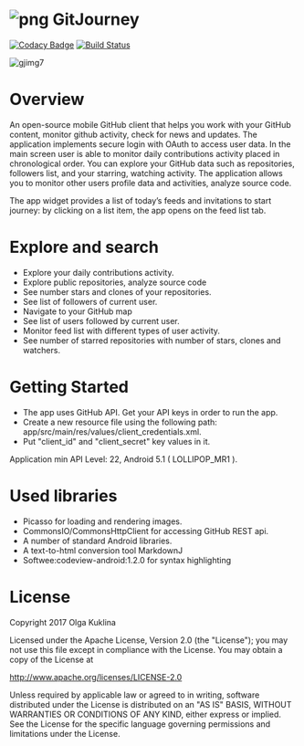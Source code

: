 #  ![png](https://user-images.githubusercontent.com/6971421/27861136-5f791fa2-6134-11e7-85f5-97c00a39b84a.png ) GitJourney 


[![Codacy Badge](https://api.codacy.com/project/badge/Grade/d6fabe013081423eaedcf07056f48b15)](https://www.codacy.com/app/OlgaKuklina/GitJourney?utm_source=github.com&utm_medium=referral&utm_content=OlgaKuklina/GitHubJourney&utm_campaign=badger) [![Build Status](https://travis-ci.org/OlgaKuklina/GitJourney.svg?branch=master)](https://travis-ci.org/OlgaKuklina/GitJourney)


![gjimg7](https://user-images.githubusercontent.com/6971421/27860742-ba54135c-6132-11e7-9a72-929bd922e88a.png)


Overview
======
An open-source mobile GitHub client that helps you work with your GitHub content, monitor
github activity, check for news and updates.
The application implements secure login with OAuth to access user data.
In the main screen user is able to monitor daily contributions activity placed in chronological
order. 
You can explore your GitHub data such as repositories, followers list, and your starring, watching activity.
The application allows you to monitor other users profile data and activities, analyze source code.

The app widget provides a list of today’s feeds and invitations to start journey: by clicking on a
list item, the app opens on the feed list tab.

Explore and search
======

 - Explore your daily contributions activity.
 - Explore public repositories, analyze source code
 - See number stars and clones of your repositories.
 - See list of followers of current user.
 - Navigate to your GitHub map
 - See list of users followed by current user.
 - Monitor feed list with different types of user activity.
 - See number of starred repositories with number of stars, clones and watchers.

Getting Started
======
- The app uses GitHub API. Get your API keys in order to run the app.
- Create a new resource file using the following path: app/src/main/res/values/client_credentials.xml.
- Put "client_id" and "client_secret" key values in it.

Application min API Level: 22, Android 5.1 ( LOLLIPOP_MR1 ).

Used libraries
======
- Picasso for loading and rendering images.
- CommonsIO/CommonsHttpClient for accessing GitHub REST api.
- A number of standard Android libraries.
- A text-to-html conversion tool MarkdownJ
- Softwee:codeview-android:1.2.0 for syntax highlighting

License
======

Copyright 2017 Olga Kuklina

Licensed under the Apache License, Version 2.0 (the "License"); you may not use this file except in compliance with the License. You may obtain a copy of the License at

http://www.apache.org/licenses/LICENSE-2.0

Unless required by applicable law or agreed to in writing, software distributed under the License is distributed on an "AS IS" BASIS, WITHOUT WARRANTIES OR CONDITIONS OF ANY KIND, either express or implied. See the License for the specific language governing permissions and limitations under the License.


